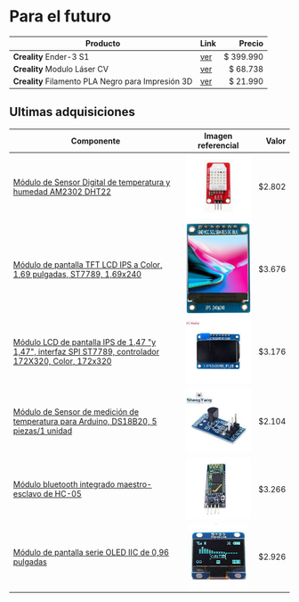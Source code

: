 # Para el futuro

| Producto                                           | Link                                                                                                         |    Precio |
|----------------------------------------------------|--------------------------------------------------------------------------------------------------------------|----------:|
| **Creality** Ender-3 S1                            | [ver](https://www.pcfactory.cl/producto/45683-creality-ender-3-s1)                                           | $ 399.990 |
| **Creality** Modulo Láser CV                       | [ver](https://www.todotoner.cl/en/impresoras/impresoras-3d/repuestos-3d/modulo-laser-cv-ender-3-s1-creality) |  $ 68.738 |
| **Creality** Filamento PLA Negro para Impresión 3D | [ver](https://www.pcfactory.cl/producto/31156-creality-filamento-pla-negro-para-impresion-3d)                |  $ 21.990 |

## Ultimas adquisiciones

| Componente                                                                                                                                                                                                                                   | Imagen referencial                               |  Valor |
|----------------------------------------------------------------------------------------------------------------------------------------------------------------------------------------------------------------------------------------------|--------------------------------------------------|-------:|
| [Módulo de Sensor Digital de temperatura y humedad AM2302 DHT22](https://es.aliexpress.com/item/1005003332920736.html?spm=a2g0o.order_list.order_list_main.5.21ef194dbpEyvs&gatewayAdapt=glo2esp)                                            | <img src="img/AM2302_DHT22.png" width="200px">   | $2.802 |
| [Módulo de pantalla TFT LCD IPS a Color, 1,69 pulgadas, ST7789, 1,69x240](https://es.aliexpress.com/item/1005005742439175.html?spm=a2g0o.order_detail.order_detail_item.4.71c539d32rrAcd&gatewayAdapt=glo2esp)                               | <img src="img/ST7789_169x240.jpg" width="200px"> | $3.676 |
| [Módulo LCD de pantalla IPS de 1,47 "y 1,47", interfaz SPI ST7789, controlador 172X320, Color, 172x320](https://es.aliexpress.com/item/1005005724628042.html?spm=a2g0o.order_detail.order_detail_item.7.71c539d32rrAcd&gatewayAdapt=glo2esp) | <img src="img/ST7789_172X320.jpg" width="200px"> | $3.176 |
| [Módulo de Sensor de medición de temperatura para Arduino, DS18B20, 5 piezas/1 unidad](https://es.aliexpress.com/item/1005005106787442.html?spm=a2g0o.order_list.order_list_main.17.21ef194dbpEyvs&gatewayAdapt=glo2esp)                     | <img src="img/DS18B20.jpg" width="200px">        | $2.104 |
| [Módulo bluetooth integrado maestro-esclavo de HC-05](https://es.aliexpress.com/item/1005005430346960.html?spm=a2g0o.order_list.order_list_main.23.21ef194dbpEyvs&gatewayAdapt=glo2esp)                                                      | <img src="img/HC-05.jpg" width="200px">          | $3.266 |
| [Módulo de pantalla serie OLED IIC de 0,96 pulgadas](https://es.aliexpress.com/item/1005004088915992.html?spm=a2g0o.order_list.order_list_main.29.21ef194dbpEyvs&gatewayAdapt=glo2esp)                                                       | <img src="img/OLED_IIC_096.jpg" width="200px">   | $2.926 |